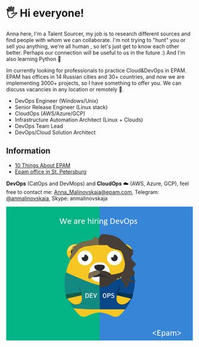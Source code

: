 # 🖐️ Hi everyone!

Anna here, I'm a Talent Sourcer, my job is to research different sources and find people with whom we can collaborate. I'm not trying to "hunt" you or sell you anything, we're all human , so let's just get to know each other better. Perhaps our connection will be useful to us in the future :)
And I'm also learning Python 🙂

Im currently looking for professionals to practice Cloud&DevOps in EPAM.
EPAM has offices in 14 Russian cities and 30+ countries, and now we are implementing 3000+ projects, so I have something to offer you. We can discuss vacancies in any location or remotely 🚀.

- DevOps Engineer (Windows/Unix)
- Senior Release Engineer (Linux stack)
- CloudOps (AWS/Azure/GCP)
- Infrastructure Automation Architect (Linux + Clouds)
- DevOps Team Lead
- DevOps/Cloud Solution Architect

## Information
- [10 Things About EPAM](10_Things_About_EPAM.pdf/)
- [Epam office in St. Petersburg](Epam_SPb.pdf/)

𝐃𝐞𝐯𝐎𝐩𝐬 (CatOps and DevMops) and 𝐂𝐥𝐨𝐮𝐝𝐎𝐩𝐬 ☁️ (AWS, Azure, GCP), feel free to contact me: Anna_Malinovskaia@epam.com, Telegram: [@anmalinovskaia](https://t.me/anmalinovskaia), Skype: anmalinovskaja

![EPAM](0.png)
